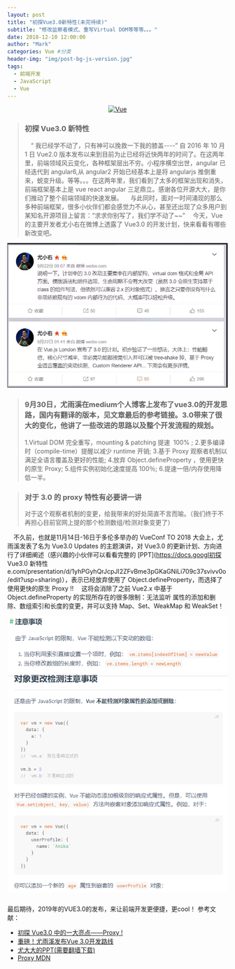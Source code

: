 ```yaml
---
layout: post
title: "初探Vue3.0新特性(未完待续)"
subtitle: "修改监察者模式、重写Virtual DOM等等等。。。"
date: 2018-12-10 12:00:00
author: "Mark"
categories: Vue #分类
header-img: "img/post-bg-js-version.jpg"
tags:
  - 前端开发
  - JavaScript
  - Vue
---
```


<p align="center"><a href="#" target="_blank" rel="noopener noreferrer">
<img 
  width="200"
  height="200"
  src="https://cn.vuejs.org/images/logo.png"
  alt="Vue"></a></p>

> ### 初探 Vue3.0 新特性
>
> &emsp;“ 我已经学不动了，只有神可以挽救一下我的膝盖----” 自 2016 年 10 月 1 日 Vue2.0 版本发布以来到目前为止已经将近快两年的时间了。在这两年里，前端领域风云变化，各种框架层出不穷。小程序横空出世，angular 已经迭代到 angular6,从 angular2 开始已经基本上是将 angularjs 推倒重来，蜕变升级。等等。。。在这两年里，我们看到了太多的框架出现和消失，前端框架基本上是 vue react angular 三足鼎立。感谢各位开源大大，是你们推动了整个前端领域的快速发展。
> &emsp;与此同时，面对一时间涌现的那么多种前端框架，很多小伙伴们都会感觉力不从心，甚至还出现了众多用户到某知名开源项目上留言：“求求你别写了，我们学不动了~~”
> &emsp;今天，Vue 的主要开发者尤小右在微博上透露了 Vue3.0 的开发计划，快来看看有哪些新改变吧。

![image](/assets/img/2018/12/vue3.0.png)

> ### 9月30日，尤雨溪在medium个人博客上发布了vue3.0的开发思路，国内有翻译的版本，见文章最后的参考链接。3.0带来了很大的变化，他讲了一些改进的思路以及整个开发流程的规划。
>
> 1.Virtual DOM 完全重写，mounting & patching 提速  100% ;
> 2.更多编译时（compile-time）提醒以减少 runtime 开销;
> 3.基于 Proxy 观察者机制以满足全语言覆盖及更好的性能;
> 4.放弃 Object.defineProperty ，使用更快的原生 Proxy;
> 5.组件实例初始化速度提高 100％;
> 6.提速一倍/内存使用降低一半。

> ### 对于 3.0 的 proxy 特性有必要讲一讲
> 对于这个观察者机制的变更，给我带来的好处简直不言而喻。（我们终于不再担心目前官网上提的那个检测数组/检测对象变更了）

&emsp;不久前，也就是11月14日-16日于多伦多举办的 VueConf TO 2018 大会上，尤雨溪发表了名为 Vue3.0 Updates 的主题演讲，对 Vue3.0 的更新计划、方向进行了详细阐述（感兴趣的小伙伴可以看看完整的 [PPT](https://docs.googl初探 Vue3.0 新特性e.com/presentation/d/1yhPGyhQrJcpJI2ZFvBme3pGKaGNiLi709c37svivv0o/edit?usp=sharing)），表示已经放弃使用了 Object.defineProperty，而选择了使用更快的原生 Proxy !!
&emsp;这将会消除了之前 Vue2.x 中基于 Object.defineProperty 的实现所存在的很多限制：无法监听 属性的添加和删除、数组索引和长度的变更，并可以支持 Map、Set、WeakMap 和 WeakSet！

![image](/assets/img/2018/12/1.png)
![image](/assets/img/2018/12/2.png)

> ### 
>


最后期待，2019年的VUE3.0的发布，来让前端开发更便捷，更cool！
参考文献：
- [初探 Vue3.0 中的一大亮点——Proxy !](https://juejin.im/post/5bfcbab0518825741e7bd67f)
- [重磅！尤雨溪发布Vue 3.0开发路线](https://mp.weixin.qq.com/s/k6OhMNrpagtTmbhkW-tmZg)
- [尤大大的PPT(需要翻墙下载)](https://docs.google.com/presentation/d/1yhPGyhQrJcpJI2ZFvBme3pGKaGNiLi709c37svivv0o/edit?usp=sharing)
- [Proxy MDN](https://developer.mozilla.org/zh-CN/docs/Web/JavaScript/Reference/Global_Objects/Proxy)